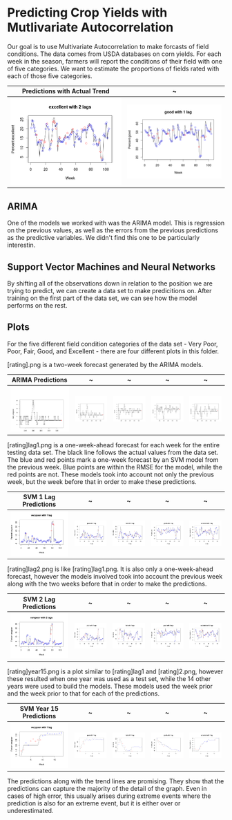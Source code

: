 Predicting Crop Yields with Mutlivariate Autocorrelation
==========

Our goal is to use Multivariate Autocorrelation to make forcasts of field conditions.  The data comes from USDA databases on corn yields.  For each week in the season, farmers will report the conditions of their field with one of five categories.  We want to estimate the proportions of fields rated with each of those five categories.

Predictions with Actual Trend | ~
:-------------------------:|:-------------------------:
![Excellent 2](https://github.com/themaninorange/cornyproject/blob/master/Plots/excellentlag2.png "Excellent Field Conditions 2 lag") | ![Good 1](https://github.com/themaninorange/cornyproject/blob/master/Plots/goodlag1.png "Good Field Conditions 1 lag")

## ARIMA

One of the models we worked with was the ARIMA model.  This is regression on the previous values, as well as the errors from the previous predictions as the predictive variables.  We didn't find this one to be particularly interestin.

## Support Vector Machines and Neural Networks

By shifting all of the observations down in relation to the position we are trying to predict, we can create a data set to make predicitions on.  After training on the first part of the data set, we can see how the model performs on the rest.

## Plots

For the five different field condition categories of the data set - Very Poor, Poor, Fair, Good, and Excellent - there are four different plots in this folder.

[rating].png is a two-week forecast generated by the ARIMA models.

ARIMA Predictions | ~ | ~ | ~ | ~
:---:|:---:|:---:|:---:|:---:
![Very Poor](https://github.com/themaninorange/cornyproject/blob/master/Plots/verypoor.png "Very Poor ARIMA") | ![Poor](https://github.com/themaninorange/cornyproject/blob/master/Plots/poor.png "Poor ARIMA") |![Fair](https://github.com/themaninorange/cornyproject/blob/master/Plots/fair.png "Fair ARIMA") | ![Good](https://github.com/themaninorange/cornyproject/blob/master/Plots/good.png "Good ARIMA") | ![Excellent](https://github.com/themaninorange/cornyproject/blob/master/Plots/excellent.png "Excellent ARIMA")

[rating]lag1.png is a one-week-ahead forecast for each week for the entire testing data set.  The black line follows the actual values from the data set.  The blue and red points mark a one-week forecast by an SVM model from the previous week.  Blue points are within the RMSE for the model, while the red points are not.  These models took into account not only the previous week, but the week before that in order to make these predictions.

SVM 1 Lag Predictions | ~ | ~ | ~ | ~
:---:|:---:|:---:|:---:|:---:
![Very Poor](https://github.com/themaninorange/cornyproject/blob/master/Plots/verypoorlag1.png "Very Poor ARIMA") | ![Poor](https://github.com/themaninorange/cornyproject/blob/master/Plots/poorlag1.png "Poor ARIMA") |![Fair](https://github.com/themaninorange/cornyproject/blob/master/Plots/fairlag1.png "Fair ARIMA") | ![Good](https://github.com/themaninorange/cornyproject/blob/master/Plots/goodlag1.png "Good ARIMA") | ![Excellent](https://github.com/themaninorange/cornyproject/blob/master/Plots/excellentlag1.png "Excellent ARIMA")

[rating]lag2.png is like [rating]lag1.png.  It is also only a one-week-ahead forecast, however the models involved took into account the previous week along with the two weeks before that in order to make the predictions.

SVM 2 Lag Predictions | ~ | ~ | ~ | ~
:---:|:---:|:---:|:---:|:---:
![Very Poor](https://github.com/themaninorange/cornyproject/blob/master/Plots/verypoorlag2.png "Very Poor ARIMA") | ![Poor](https://github.com/themaninorange/cornyproject/blob/master/Plots/poorlag2.png "Poor ARIMA") |![Fair](https://github.com/themaninorange/cornyproject/blob/master/Plots/fairlag2.png "Fair ARIMA") | ![Good](https://github.com/themaninorange/cornyproject/blob/master/Plots/goodlag2.png "Good ARIMA") | ![Excellent](https://github.com/themaninorange/cornyproject/blob/master/Plots/excellentlag2.png "Excellent ARIMA")

[rating]year15.png is a plot similar to [rating]lag1 and [rating]2.png, however these resulted when one year was used as a test set, while the 14 other years were used to build the models.  These models used the week prior and the week prior to that for each of the predictions.


SVM Year 15 Predictions | ~ | ~ | ~ | ~
:---:|:---:|:---:|:---:|:---:
![Very Poor](https://github.com/themaninorange/cornyproject/blob/master/Plots/verypooryear15.png "Very Poor ARIMA") | ![Poor](https://github.com/themaninorange/cornyproject/blob/master/Plots/pooryear15.png "Poor ARIMA") |![Fair](https://github.com/themaninorange/cornyproject/blob/master/Plots/fairyear15.png "Fair ARIMA") | ![Good](https://github.com/themaninorange/cornyproject/blob/master/Plots/goodyear15.png "Good ARIMA") | ![Excellent](https://github.com/themaninorange/cornyproject/blob/master/Plots/excellentyear15.png "Excellent ARIMA")

The predictions along with the trend lines are promising.  They show that the predictions can capture the majority of the detail of the graph.  Even in cases of high error, this usually arises during extreme events where the prediction is also for an extreme event, but it is either over or underestimated.
